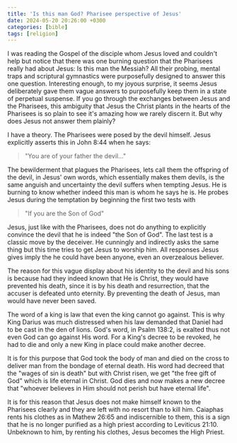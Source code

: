 ```yaml
---
title: 'Is this man God? Pharisee perspective of Jesus'
date: 2024-05-20 20:26:00 +0300
categories: [bible]
tags: [religion]
---
```


I was reading the Gospel of the disciple whom Jesus loved and couldn\'t help but notice that there was one burning question that the Pharisees really had about Jesus: Is this man the Messiah? All their probing, mental traps and scriptural gymnastics were purposefully designed to answer this one question. Interesting enough, to my joyous surprise, it seems Jesus deliberately gave them vague answers to purposefully keep them in a state of perpetual suspense. If you go through the exchanges between Jesus and the Pharisees, this ambiguity that Jesus the Christ plants in the hearts of the Pharisees is so plain to see it's amazing how we rarely discern it. But why does Jesus not answer them plainly?

I have a theory. The Pharisees were posed by the devil himself. Jesus explicitly asserts this in John 8:44 when he says:

> "You are of your father the devil..."

The bewilderment that plagues the Pharisees, lets call them the offspring of the devil, in Jesus' own words, which essentially makes them devils, is the same anguish and uncertainty the devil suffers when tempting Jesus. He is burning to know whether indeed this man is whom he says he is. He probes Jesus during the temptation by beginning the first two tests with

> "If you are the Son of God"

Jesus, just like with the Pharisees, does not do anything to explicitly convince the devil that he is indeed "the Son of God". The last test is a classic move by the deceiver. He cunningly and indirectly asks the same thing but this time tries to get Jesus to worship him. All responses Jesus gives imply the he could have been anyone, even an overzealous believer.

The reason for this vague display about his identity to the devil and his sons is because had they indeed known that He is Christ, they would have prevented his death, since it is by his death and resurrection, that the accuser is defeated unto eternity. By preventing the death of Jesus, man would have never been saved.

The word of a king is law that even the king cannot go against. This is why King Darius was much distressed when his law demanded that Daniel had to be cast in the den of lions. God's word, in Psalm 138:2, is exalted thus not even God can go against His word. For a King's decree to be revoked, he had to die and only a new King in place could make another decree.

It is for this purpose that God took the body of man and died on the cross to deliver man from the bondage of eternal death. His word had decreed that the "wages of sin is death" but with Christ risen, we get "the free gift of God" which is life eternal in Christ. God dies and now makes a new decree that "whoever believes in Him should not perish but have eternal life".

It is for this reason that Jesus does not make himself known to the Pharisees clearly and they are left with no resort than to kill him. Caiaphas rents his clothes as in Mathew 26:65 and indiscernible to them, this is a sign that he is no longer purified as a high priest according to Leviticus 21:10. Unbeknown to him, by renting his clothes, Jesus becomes the High Priest.
